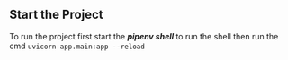 ## Start the Project
To run the project first start the ***pipenv shell*** to run the shell then run the cmd ```uvicorn app.main:app --reload ```